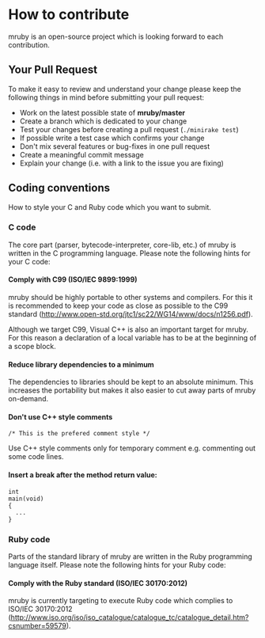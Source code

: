 # How to contribute

mruby is an open-source project which is looking forward to each contribution.

## Your Pull Request

To make it easy to review and understand your change please keep the following
things in mind before submitting your pull request:

* Work on the latest possible state of **mruby/master**
* Create a branch which is dedicated to your change
* Test your changes before creating a pull request (```./minirake test```)
* If possible write a test case which confirms your change
* Don't mix several features or bug-fixes in one pull request
* Create a meaningful commit message
* Explain your change (i.e. with a link to the issue you are fixing)

## Coding conventions

How to style your C and Ruby code which you want to submit.

### C code

The core part (parser, bytecode-interpreter, core-lib, etc.) of mruby is
written in the C programming language. Please note the following hints for your
C code:

#### Comply with C99 (ISO/IEC 9899:1999)

mruby should be highly portable to other systems and compilers. For this it is
recommended to keep your code as close as possible to the C99 standard
(http://www.open-std.org/jtc1/sc22/WG14/www/docs/n1256.pdf).

Although we target C99, Visual C++ is also an important target for mruby. For this
reason a declaration of a local variable has to be at the beginning of a scope block.

#### Reduce library dependencies to a minimum

The dependencies to libraries should be kept to an absolute minimum. This
increases the portability but makes it also easier to cut away parts of mruby
on-demand.

#### Don't use C++ style comments

    /* This is the prefered comment style */

Use C++ style comments only for temporary comment e.g. commenting out some code lines.

#### Insert a break after the method return value:

    int
    main(void)
    {
      ...
    }

### Ruby code

Parts of the standard library of mruby are written in the Ruby programming language
itself. Please note the following hints for your Ruby code:

#### Comply with the Ruby standard (ISO/IEC 30170:2012)

mruby is currently targeting to execute Ruby code which complies to ISO/IEC
30170:2012 (http://www.iso.org/iso/iso_catalogue/catalogue_tc/catalogue_detail.htm?csnumber=59579).
